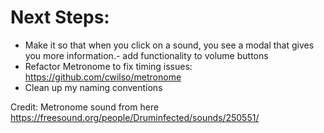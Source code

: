 # Next Steps:

- Make it so that when you click on a sound, you see a modal that gives you more information.- add functionality to volume buttons
- Refactor Metronome to fix timing issues: https://github.com/cwilso/metronome
- Clean up my naming conventions

Credit:
Metronome sound from here https://freesound.org/people/Druminfected/sounds/250551/
